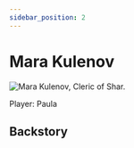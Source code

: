 ```yaml
---
sidebar_position: 2
---
```

# Mara Kulenov

<p><img alt="Mara Kulenov, Cleric of Shar." src="https://res.cloudinary.com/colabottles/image/upload/v1692652742/mara.jpg"/></p>

Player: Paula

## Backstory
